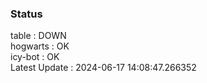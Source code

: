 ### Status


table : DOWN  
hogwarts : OK  
icy-bot : OK  
Latest Update : 2024-06-17 14:08:47.266352
